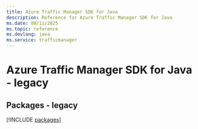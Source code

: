```yaml
---
title: Azure Traffic Manager SDK for Java
description: Reference for Azure Traffic Manager SDK for Java
ms.date: 08/11/2025
ms.topic: reference
ms.devlang: java
ms.service: trafficmanager
---
```

# Azure Traffic Manager SDK for Java - legacy
## Packages - legacy
[!INCLUDE [packages](traffic-manager-index.md)]
